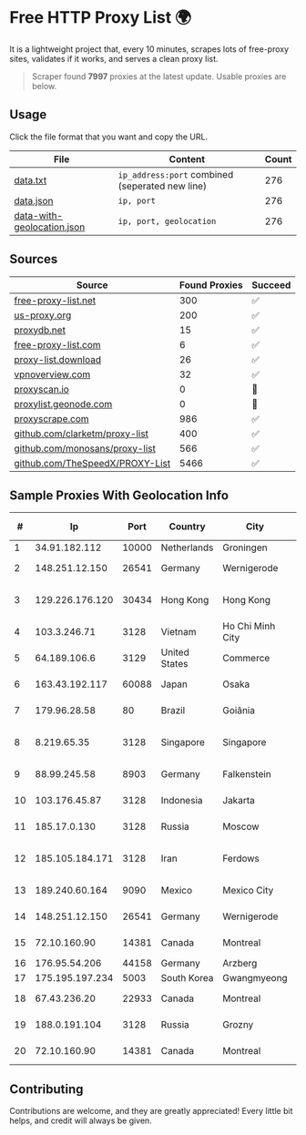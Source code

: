 
# Free HTTP Proxy List 🌍

It is a lightweight project that, every 10 minutes, scrapes lots of free-proxy sites, validates if it works, and serves a clean proxy list.


> Scraper found **7997** proxies at the latest update. Usable proxies are below.

## Usage

Click the file format that you want and copy the URL.


|File|Content|Count|
|----|-------|-----|
|[data.txt](https://raw.githubusercontent.com/themiralay/Proxy-List-World/master/data.txt)|`ip_address:port` combined (seperated new line)|276|
|[data.json](https://raw.githubusercontent.com/themiralay/Proxy-List-World/master/data.json)|`ip, port`|276|
|[data-with-geolocation.json](https://raw.githubusercontent.com/themiralay/Proxy-List-World/master/data-with-geolocation.json)|`ip, port, geolocation`|276|

## Sources

|Source|Found Proxies|Succeed|
|------|-------------|-------|
|[free-proxy-list.net](https://free-proxy-list.net)|300|✅|
|[us-proxy.org](https://www.us-proxy.org)|200|✅|
|[proxydb.net](http://proxydb.net)|15|✅|
|[free-proxy-list.com](https://free-proxy-list.com/?page=&port=&type%5B%5D=http&type%5B%5D=https&up_time=0&search=Search)|6|✅|
|[proxy-list.download](https://www.proxy-list.download/HTTP)|26|✅|
|[vpnoverview.com](https://vpnoverview.com/privacy/anonymous-browsing/free-proxy-servers)|32|✅|
|[proxyscan.io](https://www.proxyscan.io)|0|🚫|
|[proxylist.geonode.com](https://proxylist.geonode.com/api/proxy-list?limit=300&page=1&sort_by=lastChecked&sort_type=desc&protocols=http,https)|0|🚫|
|[proxyscrape.com](https://api.proxyscrape.com/v2/?request=displayproxies&protocol=http&timeout=10000&country=all&ssl=all&anonymity=all)|986|✅|
|[github.com/clarketm/proxy-list](https://raw.githubusercontent.com/clarketm/proxy-list/master/proxy-list-raw.txt)|400|✅|
|[github.com/monosans/proxy-list](https://raw.githubusercontent.com/monosans/proxy-list/main/proxies/http.txt)|566|✅|
|[github.com/TheSpeedX/PROXY-List](https://raw.githubusercontent.com/TheSpeedX/PROXY-List/master/http.txt)|5466|✅|


## Sample Proxies With Geolocation Info

|#|Ip|Port|Country|City|Internet Service Provider|
|-|--|----|-------|----|-------------------------|
|1|34.91.182.112|10000|Netherlands|Groningen|Google LLC|
|2|148.251.12.150|26541|Germany|Wernigerode|Hetzner Online GmbH|
|3|129.226.176.120|30434|Hong Kong|Hong Kong|Tencent Cloud Computing (Beijing) Co|
|4|103.3.246.71|3128|Vietnam|Ho Chi Minh City|VDATA|
|5|64.189.106.6|3129|United States|Commerce|Apogee Telecom Inc.|
|6|163.43.192.117|60088|Japan|Osaka|SAKURA Internet Inc.|
|7|179.96.28.58|80|Brazil|Goiânia|G8 NETWORKS LTDA|
|8|8.219.65.35|3128|Singapore|Singapore|Alibaba (US) Technology Co., Ltd.|
|9|88.99.245.58|8903|Germany|Falkenstein|Hetzner Online GmbH|
|10|103.176.45.87|3128|Indonesia|Jakarta|PT Era Digital Media|
|11|185.17.0.130|3128|Russia|Moscow|Azerta GROUP Ltd|
|12|185.105.184.171|3128|Iran|Ferdows|Afagh Andish Dadeh Pardis Co. Ltd|
|13|189.240.60.164|9090|Mexico|Mexico City|Uninet S.A. de C.V.|
|14|148.251.12.150|26541|Germany|Wernigerode|Hetzner Online GmbH|
|15|72.10.160.90|14381|Canada|Montreal|GloboTech Communications|
|16|176.95.54.206|44158|Germany|Arzberg|Vodafone GmbH|
|17|175.195.197.234|5003|South Korea|Gwangmyeong|Korea Telecom|
|18|67.43.236.20|22933|Canada|Montreal|GloboTech Communications|
|19|188.0.191.104|3128|Russia|Grozny|CJSC Vainah Telecom|
|20|72.10.160.90|14381|Canada|Montreal|GloboTech Communications|



## Contributing

Contributions are welcome, and they are greatly appreciated! Every
little bit helps, and credit will always be given.


